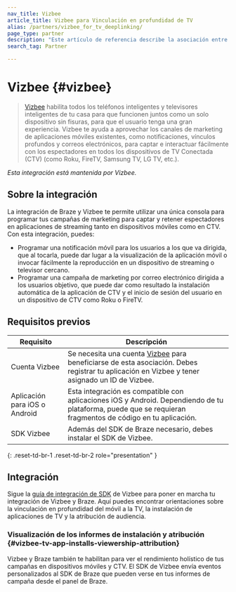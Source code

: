 ```yaml
---
nav_title: Vizbee
article_title: Vizbee para Vinculación en profundidad de TV
alias: /partners/vizbee_for_tv_deeplinking/
page_type: partner
description: "Este artículo de referencia describe la asociación entre Braze y Vizbee y cómo utilizarla para apoyar la vinculación en profundidad de TV."
search_tag: Partner

---
```

# Vizbee {#vizbee}

> [Vizbee][1] habilita todos los teléfonos inteligentes y televisores inteligentes de tu casa para que funcionen juntos como un solo dispositivo sin fisuras, para que el usuario tenga una gran experiencia. Vizbee te ayuda a aprovechar los canales de marketing de aplicaciones móviles existentes, como notificaciones, vínculos profundos y correos electrónicos, para captar e interactuar fácilmente con los espectadores en todos los dispositivos de TV Conectada (CTV) (como Roku, FireTV, Samsung TV, LG TV, etc.).

_Esta integración está mantenida por Vizbee._

## Sobre la integración

La integración de Braze y Vizbee te permite utilizar una única consola para programar tus campañas de marketing para captar y retener espectadores en aplicaciones de streaming tanto en dispositivos móviles como en CTV. Con esta integración, puedes:
- Programar una notificación móvil para los usuarios a los que va dirigida, que al tocarla, puede dar lugar a la visualización de la aplicación móvil o invocar fácilmente la reproducción en un dispositivo de streaming o televisor cercano.
- Programar una campaña de marketing por correo electrónico dirigida a los usuarios objetivo, que puede dar como resultado la instalación automática de la aplicación de CTV y el inicio de sesión del usuario en un dispositivo de CTV como Roku o FireTV.

## Requisitos previos

| Requisito | Descripción |
|---|---|
| Cuenta Vizbee | Se necesita una cuenta [Vizbee][1] para beneficiarse de esta asociación. Debes registrar tu aplicación en Vizbee y tener asignado un ID de Vizbee. |
| Aplicación para iOS o Android | Esta integración es compatible con aplicaciones iOS y Android. Dependiendo de tu plataforma, puede que se requieran fragmentos de código en tu aplicación. |
| SDK Vizbee | Además del SDK de Braze necesario, debes instalar el SDK de Vizbee. |
{: .reset-td-br-1 .reset-td-br-2 role="presentation" }

## Integración

Sigue la [guía de integración de SDK][2] de Vizbee para poner en marcha tu integración de Vizbee y Braze. Aquí puedes encontrar orientaciones sobre la vinculación en profundidad del móvil a la TV, la instalación de aplicaciones de TV y la atribución de audiencia. 

### Visualización de los informes de instalación y atribución {#vizbee-tv-app-installs-viewership-attribution}

Vizbee y Braze también te habilitan para ver el rendimiento holístico de tus campañas en dispositivos móviles y CTV. El SDK de Vizbee envía eventos personalizados al SDK de Braze que pueden verse en tus informes de campaña desde el panel de Braze.


[1]: https://vizbee.tv/
[2]: https://console.vizbee.tv/app/vzb1765003429/develop/guides/ios-continuity
